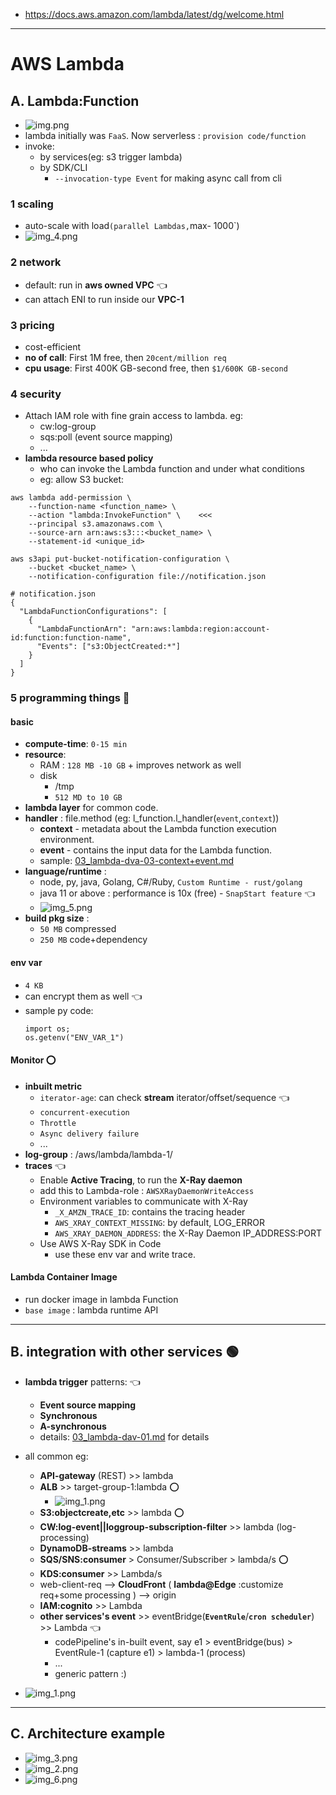 - https://docs.aws.amazon.com/lambda/latest/dg/welcome.html
--- 
# AWS Lambda 
## A. Lambda:Function
- ![img.png](../99_img/dva/l/01/img.png)
- lambda initially was `FaaS`. Now serverless : `provision code/function` 
- invoke:
  - by services(eg: s3 trigger lambda)
  - by SDK/CLI
    - `--invocation-type Event` for making async call from cli

### 1 scaling
- auto-scale with load` (parallel Lambdas, `max- 1000`)
- ![img_4.png](../99_img/compute/lambda/img_4.png)

### 2 network  
- default: run in **aws owned VPC** :point_left:
- can attach ENI to run inside our **VPC-1**
  
### 3 pricing
- cost-efficient
- **no of call**: First 1M free, then `20cent/million req`
- **cpu usage**: First 400K GB-second free, then `$1/600K GB-second`

### 4 security
- Attach IAM role with fine grain access to lambda. eg:
  - cw:log-group
  - sqs:poll (event source mapping)
  - ...
- **lambda resource based policy** 
  - who can invoke the Lambda function and under what conditions 
  - eg: allow S3 bucket:
```
aws lambda add-permission \
    --function-name <function_name> \
    --action "lambda:InvokeFunction" \    <<<
    --principal s3.amazonaws.com \
    --source-arn arn:aws:s3:::<bucket_name> \
    --statement-id <unique_id>

aws s3api put-bucket-notification-configuration \
    --bucket <bucket_name> \
    --notification-configuration file://notification.json
    
# notification.json    
{
  "LambdaFunctionConfigurations": [
    {
      "LambdaFunctionArn": "arn:aws:lambda:region:account-id:function:function-name",
      "Events": ["s3:ObjectCreated:*"]
    }
  ]
}
```

### 5 programming things :book:
#### **basic**
- **compute-time**: `0-15 min`
- **resource**:
  - RAM : `128 MB -10 GB` + improves network as well
  - disk
    - /tmp 
    - `512 MD to 10 GB`
- **lambda layer** for common code.
- **handler** : file.method (eg: l_function.l_handler(`event`,`context`))
  - **context** - metadata about the Lambda function execution environment.
  - **event** - contains the input data for the Lambda function.
  - sample: [03_lambda-dva-03-context+event.md](03_lambda-dva-03-context%2Bevent.md)
- **language/runtime** : 
  - node, py, java, Golang, C#/Ruby, `Custom Runtime - rust/golang`
  - java 11 or above : performance is 10x (free) - `SnapStart feature` :point_left:
  - ![img_5.png](../99_img/compute/lambda/img_5.png)
- **build pkg size** :
  - `50 MB`  compressed
  - `250 MB` code+dependency
  
#### **env var** 
- `4 KB`
- can encrypt them as well :point_left:
- sample py code:
  ```
  import os;
  os.getenv("ENV_VAR_1")
  ```
#### **Monitor** :o:
- **inbuilt metric**
  - `iterator-age`: can check **stream** iterator/offset/sequence :point_left:
  - `concurrent-execution`
  - `Throttle`
  - `Async delivery failure`
  - ...
- **log-group** : /aws/lambda/lambda-1/
- **traces** :point_left:
  - Enable **Active Tracing**, to run the **X-Ray daemon**
  - add this to Lambda-role : `AWSXRayDaemonWriteAccess`
  - Environment variables to communicate with X-Ray
    - `_X_AMZN_TRACE_ID`: contains the tracing header
    - `AWS_XRAY_CONTEXT_MISSING`: by default, LOG_ERROR
    - `AWS_XRAY_DAEMON_ADDRESS`: the X-Ray Daemon IP_ADDRESS:PORT
  - Use AWS X-Ray SDK in Code
    - use these env var and write trace.
      
#### **Lambda Container Image** 
- run docker image in lambda Function
- `base image` : lambda runtime API

---
## B. integration with other services :green_circle: 
- **lambda trigger** patterns:  :point_left:
  - **Event source mapping** 
  - **Synchronous** 
  - **A-synchronous**
  - details: [03_lambda-dav-01.md](03_lambda-dva-02-trigger) for details

- all common eg:
  - **API-gateway** (REST) >> lambda
  - **ALB** >> target-group-1:lambda :o:
    - ![img_1.png](../99_img/dva/l/01/img_1.png)
  - **S3:objectcreate,etc** >> lambda :o:
  - **CW:log-event||loggroup-subscription-filter** >> lambda (log-processing)
  - **DynamoDB-streams** >> lambda
  - **SQS/SNS:consumer** > Consumer/Subscriber > lambda/s :o:
  - **KDS:consumer** >> Lambda/s
  - web-client-req --> **CloudFront** ( **lambda@Edge** :customize req+some processing ) --> origin
  - **IAM:cognito** >> Lambda
  - **other services's event** >> eventBridge(**`EventRule`**/**`cron scheduler`**)  >> Lambda :point_left:
    - codePipeline's in-built event, say e1 > eventBridge(bus) > EventRule-1 (capture e1) > lambda-1 (process)
    - ...
    - generic pattern :)
- ![img_1.png](../99_img/compute/lambda/img_1.png)

---
## C. Architecture example
- ![img_3.png](../99_img/compute/lambda/img_3.png)
- ![img_2.png](../99_img/compute/lambda/img_2.png)
- ![img_6.png](../99_img/compute/lambda/img_6.png)
  
